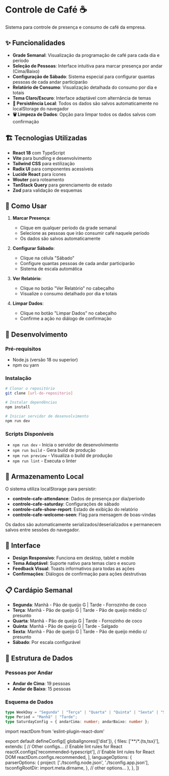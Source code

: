 # Controle de Café ☕

Sistema para controle de presença e consumo de café da empresa.

## ✨ Funcionalidades

- **Grade Semanal**: Visualização da programação de café para cada dia e período
- **Seleção de Pessoas**: Interface intuitiva para marcar presença por andar (Cima/Baixo)
- **Configuração de Sábado**: Sistema especial para configurar quantas pessoas de cada andar participarão
- **Relatório de Consumo**: Visualização detalhada do consumo por dia e totais
- **Tema Claro/Escuro**: Interface adaptável com alternância de temas
- **💾 Persistência Local**: Todos os dados são salvos automaticamente no localStorage do navegador
- **🗑️ Limpeza de Dados**: Opção para limpar todos os dados salvos com confirmação

## 🏗️ Tecnologias Utilizadas

- **React 18** com TypeScript
- **Vite** para bundling e desenvolvimento
- **Tailwind CSS** para estilização
- **Radix UI** para componentes acessíveis
- **Lucide React** para ícones
- **Wouter** para roteamento
- **TanStack Query** para gerenciamento de estado
- **Zod** para validação de esquemas

## 📱 Como Usar

1. **Marcar Presença**:

   - Clique em qualquer período da grade semanal
   - Selecione as pessoas que irão consumir café naquele período
   - Os dados são salvos automaticamente

2. **Configurar Sábado**:

   - Clique na célula "Sábado"
   - Configure quantas pessoas de cada andar participarão
   - Sistema de escala automática

3. **Ver Relatório**:

   - Clique no botão "Ver Relatório" no cabeçalho
   - Visualize o consumo detalhado por dia e totais

4. **Limpar Dados**:
   - Clique no botão "Limpar Dados" no cabeçalho
   - Confirme a ação no diálogo de confirmação

## 🔧 Desenvolvimento

### Pré-requisitos

- Node.js (versão 18 ou superior)
- npm ou yarn

### Instalação

```bash
# Clonar o repositório
git clone [url-do-repositorio]

# Instalar dependências
npm install

# Iniciar servidor de desenvolvimento
npm run dev
```

### Scripts Disponíveis

- `npm run dev` - Inicia o servidor de desenvolvimento
- `npm run build` - Gera build de produção
- `npm run preview` - Visualiza o build de produção
- `npm run lint` - Executa o linter

## 💾 Armazenamento Local

O sistema utiliza localStorage para persistir:

- **controle-cafe-attendance**: Dados de presença por dia/período
- **controle-cafe-saturday**: Configurações de sábado
- **controle-cafe-show-report**: Estado de exibição do relatório
- **controle-cafe-welcome-seen**: Flag para mensagem de boas-vindas

Os dados são automaticamente serializados/deserializados e permanecem salvos entre sessões do navegador.

## 🎨 Interface

- **Design Responsivo**: Funciona em desktop, tablet e mobile
- **Tema Adaptável**: Suporte nativo para temas claro e escuro
- **Feedback Visual**: Toasts informativos para todas as ações
- **Confirmações**: Diálogos de confirmação para ações destrutivas

## 📋 Cardápio Semanal

- **Segunda**: Manhã - Pão de queijo G | Tarde - Forrozinho de coco
- **Terça**: Manhã - Pão de queijo G | Tarde - Pão de queijo médio c/ presunto
- **Quarta**: Manhã - Pão de queijo G | Tarde - Forrozinho de coco
- **Quinta**: Manhã - Pão de queijo G | Tarde - Salgado
- **Sexta**: Manhã - Pão de queijo G | Tarde - Pão de queijo médio c/ presunto
- **Sábado**: Por escala configurável

## 📝 Estrutura de Dados

### Pessoas por Andar

- **Andar de Cima**: 19 pessoas
- **Andar de Baixo**: 15 pessoas

### Esquema de Dados

```typescript
type WeekDay = "Segunda" | "Terça" | "Quarta" | "Quinta" | "Sexta" | "Sábado";
type Period = "Manhã" | "Tarde";
type SaturdayConfig = { andarCima: number; andarBaixo: number };
```

import reactDom from 'eslint-plugin-react-dom'

export default defineConfig([
globalIgnores(['dist']),
{
files: ['**/*.{ts,tsx}'],
extends: [
// Other configs...
// Enable lint rules for React
reactX.configs['recommended-typescript'],
// Enable lint rules for React DOM
reactDom.configs.recommended,
],
languageOptions: {
parserOptions: {
project: ['./tsconfig.node.json', './tsconfig.app.json'],
tsconfigRootDir: import.meta.dirname,
},
// other options...
},
},
])

```

```

